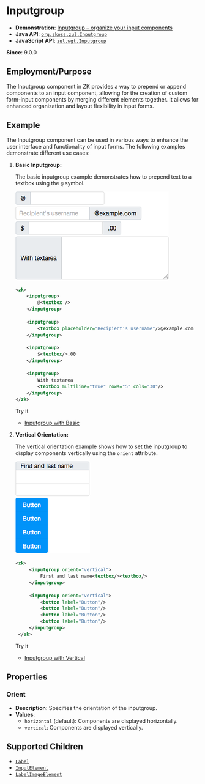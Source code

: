 # Inputgroup

- **Demonstration**: [Inputgroup – organize your input components](https://blog.zkoss.org/2019/08/16/zk-9-preview-inputgroup-organize-your-input-components)
- **Java API**: [`org.zkoss.zul.Inputgroup`](https://www.zkoss.org/javadoc/latest/zk/org/zkoss/zul/Inputgroup.html)
- **JavaScript API**: [`zul.wgt.Inputgroup`](https://www.zkoss.org/javadoc/latest/jsdoc/classes/zul.wgt.Inputgroup.html)

**Since**: 9.0.0

## Employment/Purpose
The Inputgroup component in ZK provides a way to prepend or append components to an input component, allowing for the creation of custom form-input components by merging different elements together. It allows for enhanced organization and layout flexibility in input forms.

## Example
The Inputgroup component can be used in various ways to enhance the user interface and functionality of input forms. The following examples demonstrate different use cases:

1. **Basic Inputgroup:**
   
   The basic inputgroup example demonstrates how to prepend text to a textbox using the `@` symbol.

   ![Inputgroup_basic](images/Inputgroup_basic.png)

   ```xml
   <zk>
       <inputgroup>
           @<textbox />
       </inputgroup>
       
       <inputgroup>
           <textbox placeholder="Recipient's username"/>@example.com
       </inputgroup>
       
       <inputgroup>
           $<textbox/>.00
       </inputgroup>
       
       <inputgroup>
           With textarea
           <textbox multiline="true" rows="5" cols="30"/>
       </inputgroup>
   </zk>
   ```

   Try it

   * [Inputgroup with Basic](https://zkfiddle.org/sample/3j1g0he/1-ZK-Component-Reference-Inputgroup-Basic-Example?v=latest&t=Iceblue_Compact)

2. **Vertical Orientation:**
   
   The vertical orientation example shows how to set the inputgroup to display components vertically using the `orient` attribute.

   ![Inputgroup_vertical](images/Inputgroup_vertical.png)

   ```xml
   <zk>
        <inputgroup orient="vertical">
            First and last name<textbox/><textbox/>
        </inputgroup>
        
        <inputgroup orient="vertical">
            <button label="Button"/>
            <button label="Button"/>
            <button label="Button"/>
            <button label="Button"/>
        </inputgroup>
    </zk>
   ```

   Try it

   * [Inputgroup with Vertical](https://zkfiddle.org/sample/35fiuq3/1-ZK-Component-Reference-Inputgroup-Vertical-Example?v=latest&t=Iceblue_Compact)

## Properties
### Orient
- **Description**: Specifies the orientation of the inputgroup.
- **Values**:
  - `horizontal` (default): Components are displayed horizontally.
  - `vertical`: Components are displayed vertically.

## Supported Children
- [`Label`](label)
- [`InputElement`](inputelement)
- [`LabelImageElement`](labelimageelement)